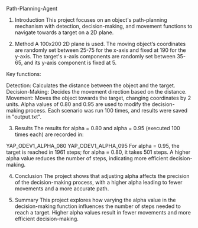 Path-Planning-Agent
1. Introduction
This project focuses on an object's path-planning mechanism with detection, decision-making, and movement functions to navigate towards a target on a 2D plane.

2. Method
A 100x200 2D plane is used. The moving object’s coordinates are randomly set between 25-75 for the x-axis and fixed at 190 for the y-axis. The target's x-axis components are randomly set between 35-65, and its y-axis component is fixed at 5.

Key functions:

Detection: Calculates the distance between the object and the target.
Decision-Making: Decides the movement direction based on the distance.
Movement: Moves the object towards the target, changing coordinates by 2 units.
Alpha values of 0.80 and 0.95 are used to modify the decision-making process. Each scenario was run 100 times, and results were saved in "output.txt".

3. Results
The results for alpha = 0.80 and alpha = 0.95 (executed 100 times each) are recorded in:

YAP_ODEV1_ALPHA_080
YAP_ODEV1_ALPHA_095
For alpha = 0.95, the target is reached in 1961 steps; for alpha = 0.80, it takes 501 steps. A higher alpha value reduces the number of steps, indicating more efficient decision-making.

4. Conclusion
The project shows that adjusting alpha affects the precision of the decision-making process, with a higher alpha leading to fewer movements and a more accurate path.

5. Summary
This project explores how varying the alpha value in the decision-making function influences the number of steps needed to reach a target. Higher alpha values result in fewer movements and more efficient decision-making.
